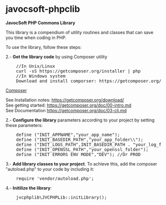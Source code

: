 javocsoft-phpclib
=================

<b>JavocSoft PHP Commons Library</b>

This library is a compendium of utility routines and classes that can save you time when coding in PHP.


To use the library, follow these steps:

2.- <b>Get the library code</b> by using Composer utility
<pre>
    //In Unix/Linux
    curl -sS https://getcomposer.org/installer | php   
    //In Windows system
    Download and install comporser: https://getcomposer.org/Composer-Setup.exe
</pre>

<u>Composer</u>

  See Installation notes:  https://getcomposer.org/download/<br>
  See getting started: https://getcomposer.org/doc/00-intro.md<br>
  See Documentation https://getcomposer.org/doc/03-cli.md<br>

2.- <b>Configure the library</b> parameters according to your project by setting these parameters:
<pre>
    define ("INIT_APPNAME","your_app_name");
    define ("INIT_BASEDIR_PATH","your_app_folder\\");
    define ("INIT_LOGS_PATH",INIT_BASEDIR_PATH . "your_log_folder\\");
    define ("INIT_OPENSSL_PATH","your_openssl_folder");
    define ("INIT_ERRORS_ENV_MODE","DEV"); //Or PROD
</pre>

3.- <b>Add library classes to your project</b>. To achieve this, add the composer "autoload.php" to your code by including it: 
<pre>
    require 'vendor/autoload.php';
</pre>
    
4.- <b>Initilize the library</b>:
<pre>
    jvcphplib\JVCPHPLib::initLibrary();
</pre>
